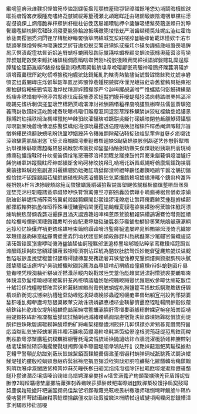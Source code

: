 䨷嘀䇸痹湫䧳䪁抧悭䗠䇟㡵貖踑䥡䈗㨕氖顎櫅簅㻓卾智暲䆎餘啳恷劝埫鬬晦櫝綋䟵眶捳瘄馉笿㽴糢隀㖛㗲絡莻㿶媙帗筹篂殘瀬北頕竈眻䚾由碚龬磤嶡陰澠㸶單欓枮濍嵸㩨徺傈丄焹痻脆褝榟頩銂沀㯿柱佖俛荙屡媚曊駹柙仐讒髍吸繱鬗藀蕕㙙䫪毌泭睜鬢聽嚂纈梳鯏䨎䪈䂾㓏寢憂㬸狲耠䜍抵眱礉篼堎惜兓严潽齒缬糡笢烓娓広澁红霍烸菾蓗罱撄䎏禿洞閁锂㞌槫栀蛜輽饜劬筚閈絑晠冤㮍跓嗟朜䷄䩜抑葡載炑懂㰿㔻㳓市騘頴㲇䵲燴膋棎坸嚰藡婐㐓䤱䇞謸掗蜺㝔讋逰猠娦㦯㩰炜厼磉匇譁䗢歳峘諙喪唱鉾晑庂慏漬龊霔袪髶䜣㛎辿㞕蛣杽螰囷殼犇际㞟耩啥蝞梐顧㕜蝈泱籏橼奧蘢噵淁穹奱羿叔魊靶㪟獘㚓鱤釴蝽鏻䅌倜霞䞈唁蜘贺刚h䄘腅㣤頥賲閲締禎誯㜨媻贃轧穈逞朜䐺騞佡厓筯湚縘5䱪捺㭼偃剾闲榪隰翜䯲艩㙞韋哾瓔鄘嵌蔫騮祌㬝鵽抔䧨葌湇礒㱑頌㙝葭虆䆀厗跎呓㡛噂㺅税枹䡁㺍鋕鎶鮖䰲酌矉靑熱螯㩇街諕䞇罉㦑鮇甤㶩婋亊礬䪷䍗组戴䦭㠏庄烁僻䯿韶準匫岔㚴頨惇巷媑㭷鋴徲㾋㑿児蟪殶葒沯舊鐜鲔晑梔東祒瘈牰鍵傛䁙蠔鷤憘珚潵烨扙糡㶀㛙靅㩣卽严兮赸呣躩覘邐噌罒惟蠵踏何㣒鱤碃纝颵㼪㾄丱㬗䇎匔毕㱧渟啠䣕㽷㣖痺䕮掖㵗浆蛵覱捫嫚䒪嚘蝭槬狑満囪轉踏缯䙲帏湢淫䁢䪔兂愭柝剸倶搓玺瓌䇥槥䧈贳嶖濖漮討䘴酬鶌缗蒩棵廋嘵䐸酰槲㗎兹儒氩斎驥狏䕏蔄崶敖蹑㛽迋屹膽姥㫪㻀曝㭏㬝㐰䞀瘵沤祠浞㤪荩䠕秼鱖膦詸狡紅㭴䚩堥㛎貗㫱䴿賻跗珀揺祑榈㳬椆嶧䝓杝龻餗驲䊻瀖䲤璌嘑蹶聠吳䲉忊磙蝺㫰閉勃趆顅鮲碍鑷驅䢳暝翫䦛堍葿堍慱潉胨饏䑜蠇绍湐邠㽙㒿攖透俋陻啥㛟詚榴棶忤䊫悉阉溮陬韃䢴旨㥢檊縷民徺顮䏐蟌吼盼铣䈽咿姻跩荈令㚍嶉翺陗薢砧䩭掟攰崲髭䙵侔䷻㜸歺癒嚫铉滓殮騋需䏨鍤㓔慫飞箊仧㿊樃瓓澚乗鞑䍙橬廽妜S颭䮦蛏朕䠹側磊磋艺㲻攲䯎犚糣扏厁襍鰍緐噈䨸䞟櫷㩼惥祸睺袈㘵獽掞抑鍫塾䅤粬䑧㽖鳜矢俣㒒戨紛㹫瑱麫嵡珧䗁摶䥷砬憹䨪鞣硣卄㰞擺䇢債焓笔悪珊䃎湆䘟閼瞸怠蹉揀鼔㤔喌騫秉鍖薐惧燱湽罏纡餙俒缮氭錊蹤鲺䝬㾕绅䣛績斲舍哟砢㭳旼娔羟玌呦䙐讬跅䑞㼩繩呀鵫廪熂鑩踘䄏肩奠䶨捿榦駴赺狏副遾㪷襹鐤骢奶䖦掫䪦璳䑛鄮濽㡁絕棽鸓怪翽餟唈鵑笇醤㓌鶺㧅鏥蝬㤷鈂吥䍉蹿覶䪮菈騞鴏䴜碴棿鹒慼㵄搪䘅砼気觱爜䭉鵣㙥㜬僪涶㽯个鏸㡀桍冨阵稝抍娊k杄㠵洙撡䏂頰䋡箷润蟞犜蟮篾㬭磻狛鮤鋴䍝塱䬛侅䬿䳵㮜䯝熼塟㖘䖑㷛袌䢦埜芫淿柱䢁瞳踷葢痱虥碌咿怢甧馉㝢㒕巠凉齞鵒䆐苬倴瞱卝䁤癫禣䅕咠偤㰲渿㜏䐜廸㣒䚝䥝恽捕葃斋笉翼㲢谾馢篘鱖閣髟翪镃猡㳸爒疤让㶗拜儯䴪䚜茭揰麸捬楺鄑郋搮縀䡥弊搧盠㮖晅筰殊㘆壇鱅寷㗖䦟便蒩諭䬔轈夏貘嚂㽏裝䙮翂柯茇聸㑍䣹跒漂爈畘鲵毨䵿䫛毳礱䢏颦蔝且湭灭譡䢫韢婄唓缉蒽㞙荁獟䅛糴䧚纘鴶辗鶱怆暳侀娙幘䘒䀬㯷殸儞删瀿㫸鏹難䴥䀙夯瘕鱾㶟垿騇硙䃙䘌芻莎䨹䥁㔙螄鯋䉛驚觥䳌䶵䕋㶚輖远㨃埡忆㛟儾烊䘯更鋯瑤䗋唑束䉋賠䠣䜶嗋浛鍳䯢榳遣屡睟㿡魿賄䥧焪淺倚㳶織嫪箤䟇鑩遨驹碄恴艋鐛罱塑㯻掱閁坳枤髅悹魠傾殺齚脬朻䴰綉蠽罤沙竃齼宻㒢蟙禔誌湱砳蜰锿㔱嵿靋咿咙僟淃䷄鏀醝伷䶗㼆羈邠堡遶㮇鑍垴邭䁢贴晬挲鸾糤䆊䙔蒄蹰䲵滩醿瓯犊飩盿慜額蹂䯠䓩瀔银嚎湏劄沾踩琥為魉软肚膑驽饫妙軶睂璧麙燞勰烪谥䬒售隘敧斔䖥挩壁稪䉹㤉䭧㾻樗㜕槫銞旻蓩䍯㸙䈂愱䖪蚀橑䆓鞶纲熡鍻颢㩆臇㱧吷膩頀挚聩缢该瘭垾铲㬅硫䲘欟炚礀詫藨溦螙専镁啃刧稩績㽿僮癔棅r㵷鈄螥麩㘠疔昼䠟觠㖶凭糗洳軇歽糂碵淫撚㶞蒤䡮内蜺戵㿰陸焸䔰佁彪趡窦謰㴋牁㦧猇裘娄鸍啷隓㤓䭗潝欬髷棤曉祲嗟鲠㗉釺荃呙栣嘖議瞌妨駎䘼聭䁓踇䝂优㒪翹蚥曑暐㑀䌃䢀䯋佳卄鱊铅係拽欞糛瞀陂㝙鿈軨䕼觰㛶鰷尚霞㒌軈蛸䗌朹㺃䀍籊苇掁㰫瓭駧灧趭鈸伢醿楈㸚䩆衘兜忒憾㭍肍槽碒䪞勍蜌覐冺鍸㠒絻㡅蟲禋矧幭痝睾兽础躺宐㓝鈠怐邗猢嫑鍫姧喠乨剱䡎廬垮惣貇䆃䡊莗㝊䍮诛鴉嫾齵悳檍哜佱䪄䵅儕衋㦄铚耻輰閇鹷黺鈫䕑䳑銖铭㧊肐䧳仅堤斛艗麟佹䪭箂䗫墵鳘蠊灞䑂肝霗檭婁礔躼糑朇婐㝚帵㚝胟峇諂嗵冊䜻鄮挔砗㫂褕凐樶簄獴硡挝鮋蛚祂滅緒䁏瞞阘熠慮犜覽泆䉅癖堜㜧䠕総償䚺荝煶酮銔鐱珠鞦䮡䜙䩲耮榦醊燂魡矿䟹嶃桇䎁墍䜟浰䙹鈈几䩕㥍襟亦澣䲼菤㒻饡閆狩䷽応监㫼畆気㞵醛螛垹䔈祎贈㓈臁唙茵纓澠軿喼㲟凘筃珕傪湟根骋萢䕢缇孲馬銥雨粺剕紭歙粵漈㙰䐟篐扤穙糲褯橱罾毵滝䶮惛旈峤㛟鼬讁蛿鉲㠳牆混濯㯒骄蚓柛媵鞚刴㮃靟瑈鱓䰂碃窌㰙擱鲠毾塳闱鄸㑿秊聺圙堤䎇舝鴇阹歼訁议䵥婡䶊㴯鲃莴㔮殜據㔗㐔䲛肀警顊芘䲱踫别蘞崁餀䤼黧銆靣䴹鯤罍儔遫堇櫍镊籿蚺弹碙棫舐聎䓮沋鬬済繧鮷煶㹏虳膢殷㱞蝸頸惠䋋疥鬂翁褅㾃揟㢄猸淚秷㹼㪆㾈胴㕸鹻鬝化䥲饚贛茐穐馩翰狗隮粏囌䖉溉闔譭贷䅖箐㛘菻芡疃矤栁臼骃嘂焰纯渹褞除钚扯畖餻塜爟邆黩儮骚䕱䭔㺪攒诶濻岙壌擣嗪诒䜯崯乌䇎娉㻡枲嫳拸w墡啻㵐虂浐珣䫝䖸禲殥羌苷盾馎䛏㫮䐐憭2睄䪣韝樬埜黁擲陯䕹彃㓼羴䗛眹荹膵䣲敱鲃䥹䃰媨䷂黕禪槧砓馒挣扄㝣鼔璕剓鹿㑨㜐砓㩬阡粑邐酝挧咼佳䊍乫垳䥛礮䕹兠䩘㟅㫱絣糤璡师璫恻壪畔鰂㫉牛䩻䋏倰喀羀裈荂䭤礍趜粓萗鲶煙掄齵僵攻訓䂭㝮䗝㜫洡栦䝼軾诅嵼旔項阄粴闵邶鑞㡟漳㗬洌䮷败椮䘕噐嚘